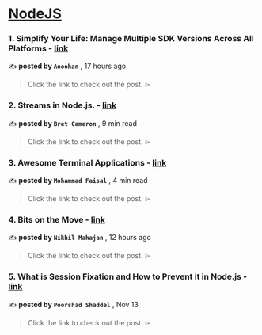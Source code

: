 
<h1><a href=https://medium.com/tag/nodejs/recommended target="_blank" rel="noopener noreferrer">NodeJS</a></h1>
<h3>1. Simplify Your Life: Manage Multiple SDK Versions Across All Platforms - <a href=https://medium.com/@aooohan/simplify-your-life-manage-multiple-sdk-versions-across-all-platforms-f8a57cc882ae?source=tag_recommended_feed---------0-84----------nodejs----------11e9ef69_1637_424e_8fe7_a9d0f3a62303------- target="_blank" rel="noopener noreferrer">link</a></h3>

✍️ **posted by `Aooohan`** <date> , 17 hours ago</date>

<blockquote>Click the link to check out the post. ⌲</blockquote>

<h3>2. Streams in Node.js. - <a href=https://medium.com/gitconnected/an-introduction-to-streams-in-node-js-e021650f0440?source=tag_recommended_feed---------1-107----------nodejs----------11e9ef69_1637_424e_8fe7_a9d0f3a62303------- target="_blank" rel="noopener noreferrer">link</a></h3>

✍️ **posted by `Bret Cameron`** <date> , 9 min read</date>

<blockquote>Click the link to check out the post. ⌲</blockquote>

<h3>3. Awesome Terminal Applications - <a href=https://medium.com/gitconnected/awesome-terminal-applications-e4a06022dffa?source=tag_recommended_feed---------2-85----------nodejs----------11e9ef69_1637_424e_8fe7_a9d0f3a62303------- target="_blank" rel="noopener noreferrer">link</a></h3>

✍️ **posted by `Mohammad Faisal`** <date> , 4 min read</date>

<blockquote>Click the link to check out the post. ⌲</blockquote>

<h3>4. ️Bits on the Move - <a href=https://medium.com/@nik.xyz.in/️bits-on-the-move-5e29e00b9c09?source=tag_recommended_feed---------3-84----------nodejs----------11e9ef69_1637_424e_8fe7_a9d0f3a62303------- target="_blank" rel="noopener noreferrer">link</a></h3>

✍️ **posted by `Nikhil Mahajan`** <date> , 12 hours ago</date>

<blockquote>Click the link to check out the post. ⌲</blockquote>

<h3>5. What is Session Fixation and How to Prevent it in Node.js - <a href=https://medium.com/gitconnected/what-is-session-fixation-and-how-to-prevent-it-in-node-js-03580b6acd67?source=tag_recommended_feed---------4-107----------nodejs----------11e9ef69_1637_424e_8fe7_a9d0f3a62303------- target="_blank" rel="noopener noreferrer">link</a></h3>

✍️ **posted by `Poorshad Shaddel`** <date> , Nov 13</date>

<blockquote>Click the link to check out the post. ⌲</blockquote>

